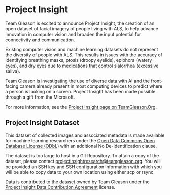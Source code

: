 # Project Insight

Team Gleason is excited to announce Project Insight, the creation of an open dataset of facial imagery of people living with ALS, to help advance innovation in computer vision and broaden the input potential for connectivity and communication.

Existing computer vision and machine learning datasets do not represent the diversity of people with ALS.  This results in issues with the accuracy of identifying breathing masks, ptosis (droopy eyelids), epiphora (watery eyes), and dry eyes due to medications that control sialorrhea (excessive saliva).

Team Gleason is investigating the use of diverse data with AI and the front-facing camera already present in most computing devices to predict where a person is looking on a screen. Project Insight has been made possible through a gift from the Microsoft.

For more information, see the [Project Insight page on TeamGleason.Org](https://teamgleason.org/projectinsight/).

## Project Insight Dataset

This dataset of collected images and associated metadata is made available for machine learning researchers under the [Open Data Commons Open Database License (ODbL)](Legal/DATA_LICENSE.md) with an additional No De-Identification clause.

The dataset is too large to host in a Git Repository.  To attain a copy of the dataset, please contact [projectinsightresearch@teamgleason.org](mailto:projectinsightresearch@teamgleason.org).  You will be provided an SSH key and SSH configuration information with which you will be able to copy data to your own location using either scp or rsync.

Data is contributed to the dataset owned by Team Gleason under the [Project Insight Data Contribution Agreement](Legal/ProjectInsight_Data_Contribution_Agreement.pdf) license.

